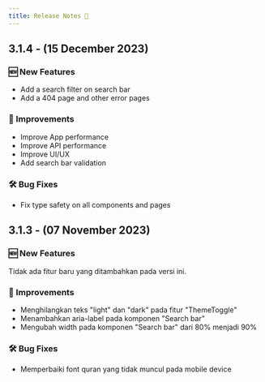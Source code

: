 ```yaml
---
title: Release Notes 📝
---
```


## 3.1.4 - (15 December 2023)

### 🆕 New Features

- Add a search filter on search bar
- Add a 404 page and other error pages

### 💪 Improvements

- Improve App performance
- Improve API performance
- Improve UI/UX
- Add search bar validation

### 🛠️ Bug Fixes

- Fix type safety on all components and pages

## 3.1.3 - (07 November 2023)

### 🆕 New Features

Tidak ada fitur baru yang ditambahkan pada versi ini.

### 💪 Improvements

- Menghilangkan teks "light" dan "dark" pada fitur "ThemeToggle"
- Menambahkan aria-label pada komponen "Search bar"
- Mengubah width pada komponen "Search bar" dari 80% menjadi 90%

### 🛠️ Bug Fixes

- Memperbaiki font quran yang tidak muncul pada mobile device
